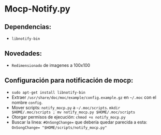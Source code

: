 # Mocp-Notify.py


## Dependencias:
- `libnotify-bin`

## Novedades:
- `Redimensionado` de imagenes a 100x100

## Configuración para notificación de mocp:
- `sudo apt-get install libnotify-bin`
- Extraer `/usr/share/doc/moc/example/config.example.gz` en `~/.moc` con el nombre `config`.
- Mover scripts: `notify_mocp.py` a `~/.moc/scripts`.
`mkdir $HOME/.moc/scripts ; mv notify_mocp.py $HOME/.moc/scripts`
- Otorgar permisos de ejecución:  `chmod +x notify_mocp.py`
- Buscar la linea: `#OnSongChange=` que debería quedar parecida a esta: `OnSongChange= "$HOME/scripts/notify_mocp.py"` 
